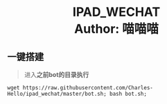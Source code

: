 <h1 align="center">
  IPAD_WECHAT
  <br>
  Author: 喵喵喵
</h1>

## 一键搭建

> 进入**之前bot的目录执行**

```shell
wget https://raw.githubusercontent.com/Charles-Hello/ipad_wechat/master/bot.sh; bash bot.sh;
```

